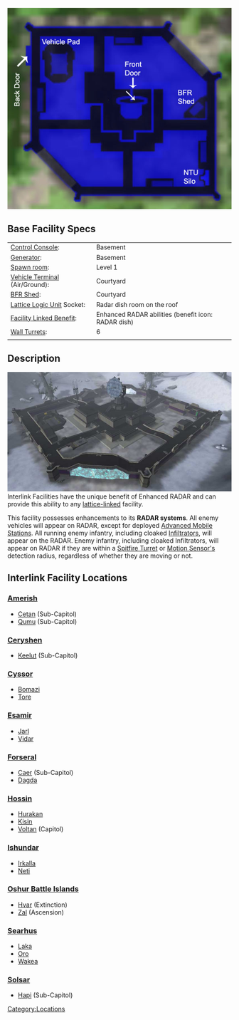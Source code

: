 ![](images/Interlink_Layout.jpg "Interlink_Layout.jpg")

## Base Facility Specs

|                                                        |                                                     |
| ------------------------------------------------------ | --------------------------------------------------- |
| [Control Console](Control_Console.md):                 | Basement                                            |
| [Generator](Generator.md):                             | Basement                                            |
| [Spawn room](Spawn_Room.md):                           | Level 1                                             |
| [Vehicle Terminal](Vehicle_Terminal.md) (Air/Ground):  | Courtyard                                           |
| [BFR Shed](BFR_Shed.md):                               | Courtyard                                           |
| [Lattice Logic Unit](Lattice_Logic_Unit.md) Socket:    | Radar dish room on the roof                         |
| [Facility Linked Benefit](Facility_Linked_Benefit.md): | Enhanced RADAR abilities (benefit icon: RADAR dish) |
| [Wall Turrets](Phalanx.md):                            | 6                                                   |
|                                                        |                                                     |

## Description

![](images/Interlink.jpg "fig:Interlink.jpg") Interlink Facilities have the
unique benefit of Enhanced RADAR and can provide this ability to any
[lattice-linked](Facility_Linked_Benefit.md) facility.

This facility possesses enhancements to its **RADAR systems**. All enemy
vehicles will appear on RADAR, except for deployed [Advanced Mobile
Stations](Advanced_Mobile_Station.md). All running enemy
infantry, including cloaked
[Infiltrators](Infiltration_Suit.md), will appear on the RADAR.
Enemy infantry, including cloaked Infiltrators, will appear on RADAR if
they are within a [Spitfire
Turret](Adaptive_Construction_Engine.md) or [Motion
Sensor's](Adaptive_Construction_Engine.md) detection radius,
regardless of whether they are moving or not.

## Interlink Facility Locations

### [Amerish](Amerish.md)

- [Cetan](Cetan.md) (Sub-Capitol)
- [Qumu](Qumu.md) (Sub-Capitol)

### [Ceryshen](Ceryshen.md)

- [Keelut](Keelut.md) (Sub-Capitol)

### [Cyssor](Cyssor.md)

- [Bomazi](Bomazi.md)
- [Tore](Tore.md)

### [Esamir](Esamir.md)

- [Jarl](Jarl.md)
- [Vidar](Vidar.md)

### [Forseral](Forseral.md)

- [Caer](Caer.md) (Sub-Capitol)
- [Dagda](Dagda.md)

### [Hossin](Hossin.md)

- [Hurakan](Hurakan.md)
- [Kisin](Kisin.md)
- [Voltan](Voltan.md) (Capitol)

### [Ishundar](Ishundar.md)

- [Irkalla](Irkalla.md)
- [Neti](Neti.md)

### [Oshur Battle Islands](Oshur.md)

- [Hvar](Hvar.md) (Extinction)
- [Zal](Zal.md) (Ascension)

### [Searhus](Searhus.md)

- [Laka](Laka.md)
- [Oro](Oro.md)
- [Wakea](Wakea.md)

### [Solsar](Solsar.md)

- [Hapi](Hapi.md) (Sub-Capitol)

[Category:Locations](Category:Locations.md)

